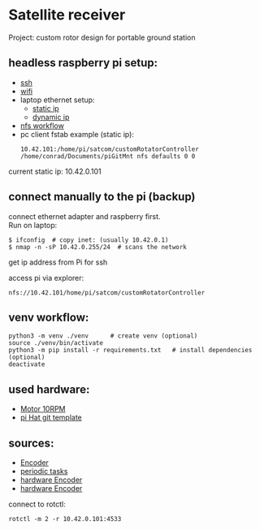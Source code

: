 # Satellite receiver
Project: custom rotor design for portable ground station

## headless raspberry pi setup:
- [ssh](https://linuxize.com/post/how-to-enable-ssh-on-raspberry-pi/)
- [wifi](https://www.raspberrypi.org/documentation/configuration/wireless/headless.md)
- laptop ethernet setup:
    - [static ip](https://www.circuitbasics.com/how-to-connect-to-a-raspberry-pi-directly-with-an-ethernet-cable/)
    - [dynamic ip](https://stackoverflow.com/questions/16040128/hook-up-raspberry-pi-via-ethernet-to-laptop-without-router)
- [nfs workflow](https://pimylifeup.com/raspberry-pi-nfs/)
- pc client fstab example (static ip):
    ```  
    10.42.101:/home/pi/satcom/customRotatorController /home/conrad/Documents/piGitMnt nfs defaults 0 0
    ```
current static ip: 10.42.0.101

## connect manually to the pi (backup)
connect ethernet adapter and raspberry first. \
Run on laptop:
```
$ ifconfig  # copy inet: (usually 10.42.0.1)
$ nmap -n -sP 10.42.0.255/24  # scans the network
```
get ip address from Pi for ssh

access pi via explorer:
```
nfs://10.42.101/home/pi/satcom/customRotatorController
```

## venv workflow:
```
python3 -m venv ./venv      # create venv (optional)
source ./venv/bin/activate
python3 -m pip install -r requirements.txt   # install dependencies (optional)
deactivate
```

## used hardware:
- [Motor 10RPM](https://www.banggood.com/Machifit-JGY-370-DC-12V-103090150RPM-Motor-Reduction-Gear-Turbine-Worm-Self-locking-Encoder-Signal-Feedback-Motor-p-1504101.html)
- [pi Hat git template](https://github.com/xesscorp/RPi_Hat_Template)

## sources:
- [Encoder](https://projects.raspberrypi.org/en/projects/robotPID/2)
- [periodic tasks](https://medium.com/greedygame-engineering/an-elegant-way-to-run-periodic-tasks-in-python-61b7c477b679)
- [hardware Encoder](https://www.youtube.com/watch?v=41ogu0UlwCc)
- [hardware Encoder](https://www.allaboutcircuits.com/industry-articles/designing-quadrature-encoder-counter-with-spi-bus/)

connect to rotctl:  
```
rotctl -m 2 -r 10.42.0.101:4533
```
